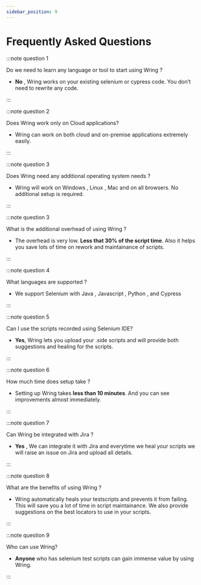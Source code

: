 ```yaml
---
sidebar_position: 9
---
```


# Frequently Asked Questions


:::note  question 1
  <summary>  Do we need to learn any language or tool to start using Wring ?</summary>

  - **No** , Wring works on your existing selenium or cypress code. You don’t need to rewrite any code.

:::

:::note  question 2
  <summary>  Does Wring work only on Cloud applications?</summary>

  - Wring can work on both cloud and on-premise applications extremely easily.

:::

:::note  question 3
  <summary>  Does Wring need any additional operating system needs ?</summary>

  - Wring will work on Windows , Linux , Mac and on all browsers. No additional setup is required.

:::

:::note  question 3
  <summary> What is the additional overhead of using Wring ?</summary>

  - The overhead is very low. **Less that 30% of the script time**. Also it helps you save lots of time on rework and maintainance of scripts.

:::

:::note  question 4
  <summary> What languages are supported ?</summary>

  - We support Selenium with Java , Javascript , Python , and Cypress

:::

:::note  question 5
  <summary> Can I use the scripts recorded using Selenium IDE?</summary>

  - **Yes**, Wring lets you upload your .side scripts and will provide both suggestions and healing for the scripts.

:::

:::note  question 6
  <summary> How much time does setup take ?</summary>

  - Setting up Wring takes **less than 10 minutes**. And you can see improvements almost immediately.

:::

:::note  question 7
<summary> Can Wring be integrated with Jira ? </summary>

  - **Yes** , We can integrate it with Jira and everytime we heal your scripts we will raise an issue on Jira and upload all details.

:::

:::note  question 8
<summary> What are the benefits of using Wring ?</summary>

  - Wring automatically heals your testscripts and prevents it from failing. This will save you a lot of time in script maintainance. We also provide suggestions on the best locators to use in your scripts.

:::

:::note  question 9
<summary>Who can use Wring?</summary>

  - **Anyone** who has selenium test scripts can gain immense value by using Wring.

:::